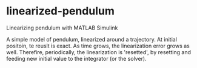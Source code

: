 # linearized-pendulum
Linearizing pendulum with MATLAB Simulink

A simple model of pendulum, linearized around a trajectory. At initial positoin, te reuslt is exact. As time grows, the linearization error grows as well. Therefire, periodically, the linearization is 'resetted', by resetting and feeding new initial value to the integrator (or the solver).  
